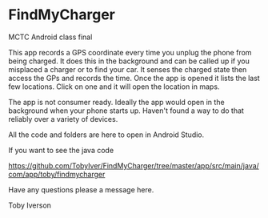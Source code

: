 # FindMyCharger
MCTC Android class final 

This app records a GPS coordinate every time you unplug the phone from being charged.  It does this in the background and can be called up if you misplaced a charger or to find your car.
It senses the charged state then access the GPs and records the time.  Once the app is opened it lists the last few locations. Click on one and it will open the location in maps.

The app is not consumer ready.  Ideally the app would open in the background when your phone starts up.  Haven't found a way to do that reliably over a variety of devices.  

All the code and folders are here to open in Android Studio.  

If you want to see the java code

https://github.com/TobyIver/FindMyCharger/tree/master/app/src/main/java/com/app/toby/findmycharger

Have any questions please a message here.

Toby Iverson
